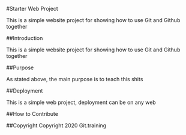 #Starter Web Project

This is a simple website project for showing how to use Git and Github together

##Introduction

This is a simple website project for showing how to use Git and Github together

##Purpose

As stated above, the main purpose is to teach this shits

##Deployment

This is a simple web project, deployment can be on any web

##How to Contribute

##Copyright
Copyright 2020 Git.training